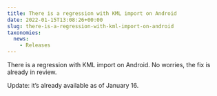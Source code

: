 ```yaml
---
title: There is a regression with KML import on Android
date: 2022-01-15T13:08:26+00:00
slug: there-is-a-regression-with-kml-import-on-android
taxonomies:
  news:
    - Releases
---
```


There is a regression with KML import on Android. No worries, the fix is already in review.

Update: it’s already available as of January 16.
